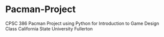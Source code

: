 # Pacman-Project
CPSC 386
Pacman Project using Python for Introduction to Game Design Class
California State University Fullerton
